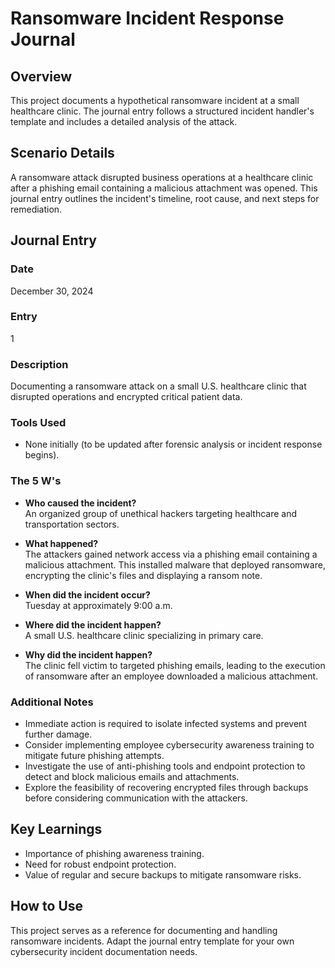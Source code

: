 # Ransomware Incident Response Journal

## Overview
This project documents a hypothetical ransomware incident at a small healthcare clinic. The journal entry follows a structured incident handler's template and includes a detailed analysis of the attack.

## Scenario Details
A ransomware attack disrupted business operations at a healthcare clinic after a phishing email containing a malicious attachment was opened. This journal entry outlines the incident's timeline, root cause, and next steps for remediation.

## Journal Entry

### Date
December 30, 2024

### Entry
1

### Description
Documenting a ransomware attack on a small U.S. healthcare clinic that disrupted operations and encrypted critical patient data.

### Tools Used
- None initially (to be updated after forensic analysis or incident response begins).

### The 5 W's

- **Who caused the incident?**  
An organized group of unethical hackers targeting healthcare and transportation sectors.

- **What happened?**  
The attackers gained network access via a phishing email containing a malicious attachment. This installed malware that deployed ransomware, encrypting the clinic's files and displaying a ransom note.

- **When did the incident occur?**  
Tuesday at approximately 9:00 a.m.

- **Where did the incident happen?**  
A small U.S. healthcare clinic specializing in primary care.

- **Why did the incident happen?**  
The clinic fell victim to targeted phishing emails, leading to the execution of ransomware after an employee downloaded a malicious attachment.

### Additional Notes
- Immediate action is required to isolate infected systems and prevent further damage.
- Consider implementing employee cybersecurity awareness training to mitigate future phishing attempts.
- Investigate the use of anti-phishing tools and endpoint protection to detect and block malicious emails and attachments.
- Explore the feasibility of recovering encrypted files through backups before considering communication with the attackers.

## Key Learnings
- Importance of phishing awareness training.
- Need for robust endpoint protection.
- Value of regular and secure backups to mitigate ransomware risks.

## How to Use
This project serves as a reference for documenting and handling ransomware incidents. Adapt the journal entry template for your own cybersecurity incident documentation needs.
